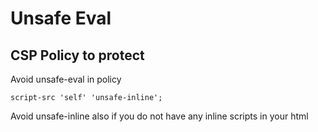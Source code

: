 # Unsafe Eval

## CSP Policy to protect

Avoid unsafe-eval in policy
```
script-src 'self' 'unsafe-inline';
```

Avoid unsafe-inline also if you do not have any inline scripts in your html

